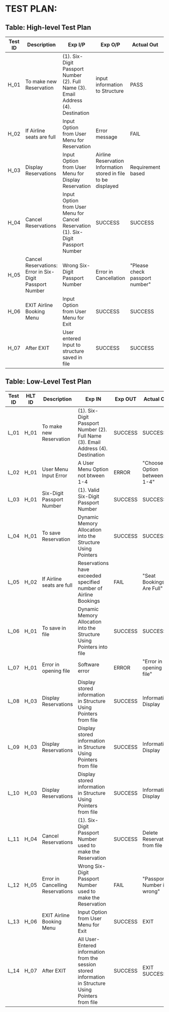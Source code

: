 # TEST PLAN:

## Table: High-level Test Plan

| **Test ID** | **Description**                                              | **Exp I/P** | **Exp O/P** | **Actual Out** |**Type Of Test**  |    
|-------------|--------------------------------------------------------------|------------|-------------|----------------|------------------|
|  H_01 | To make new Reservation | (1). Six-Digit Passport Number (2). Full Name (3). Email Address (4). Destination| input information to Structure | PASS | Requirement based|
|  H_02 | If Airline seats are full   | Input Option from User Menu for Reservation | Error message |FAIL|Scenario/Technical |
|  H_03 | Display Reservations | Input Option from User Menu for Display Reservation | Airline Reservation Information stored in file to be displayed | Requirement based |
|  H_04 | Cancel Reservations |  Input Option from User Menu for Cancel Reservation (1).  Six-Digit Passport Number | SUCCESS | SUCCESS | Requirement based |
|  H_05 | Cancel Reservations: Error in Six-Digit Passport Number | Wrong Six-Digit Passport Number | Error in Cancellation | "Please check passport number" | Technical |
|  H_06 | EXIT Airline Booking Menu | Input Option from User Menu for Exit | SUCCESS | SUCCESS | Requirement based |
|  H_07 | After EXIT| User entered Input to structure saved in file | SUCCESS | SUCCESS | Technical |




## Table: Low-Level Test Plan

| **Test ID** | **HLT ID** | **Description**                                              | **Exp IN** | **Exp OUT** | **Actual Out** |**Type Of Test**  |    
|-------------|-----|--------------------------------------------------------------|------------|-------------|----------------|------------------|
|  L_01       | H_01 |To make new Reservation|  (1). Six-Digit Passport Number (2). Full Name (3). Email Address (4). Destination| SUCCESS | SUCCESS |Requirement based |
|  L_02       | H_01 |User Menu Input Error|  A User Menu Option not btween 1-4| ERROR | "Choose Option between 1-4" |FAIL|
|  L_03       | H_01 | Six-Digit Passport Number|  (1). Valid Six-Digit Passport Number | SUCCESS | SUCCESS |Requirement based |
|  L_04       | H_01 |To save Reservation| Dynamic Memory Allocation into the Structure Using Pointers| SUCCESS | SUCCESS |Technical|
|  L_05       | H_02 |If Airline seats are full | Reservations have exceeded specified number of Airline Bookings| FAIL| "Seat Bookings Are Full" |Technical|
|  L_06       | H_01 |To save in file| Dynamic Memory Allocation into the Structure Using Pointers into file| SUCCESS | SUCCESS |Technical|
|  L_07       | H_01 |Error in opening file| Software error| ERROR | "Error in opening file" |Technical|
|  L_08       | H_03 | Display Reservations|Display stored information in Structure Using Pointers from file| SUCCESS | Information Display |Requirement based|
|  L_09       | H_03 | Display Reservations|Display stored information in Structure Using Pointers from file| SUCCESS | Information Display |Requirement based|
|  L_10       | H_03 | Display Reservations|Display stored information in Structure Using Pointers from file| SUCCESS | Information Display |Requirement based|
|  L_11       | H_04 | Cancel Reservations|(1). Six-Digit Passport Number used to make the Reservation| SUCCESS | Delete Reservation from file |Requirement based|
|  L_12       | H_05 | Error in Cancelling Reservations| Wrong Six-Digit Passport Number used to make the Reservation| FAIL | "Passport Number is wrong" |Requirement based|
|  L_13       | H_06 | EXIT Airline Booking Menu|Input Option from User Menu for Exit| SUCCESS | EXIT |Requirement based|
|  L_14       | H_07 |  After EXIT |All User-Entered information from the session stored information in Structure Using Pointers from file| SUCCESS | EXIT SUCCESS |Requirement based|

